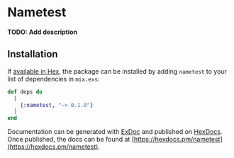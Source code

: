 # Nametest

**TODO: Add description**

## Installation

If [available in Hex](https://hex.pm/docs/publish), the package can be installed
by adding `nametest` to your list of dependencies in `mix.exs`:

```elixir
def deps do
  [
    {:nametest, "~> 0.1.0"}
  ]
end
```

Documentation can be generated with [ExDoc](https://github.com/elixir-lang/ex_doc)
and published on [HexDocs](https://hexdocs.pm). Once published, the docs can
be found at [https://hexdocs.pm/nametest](https://hexdocs.pm/nametest).

